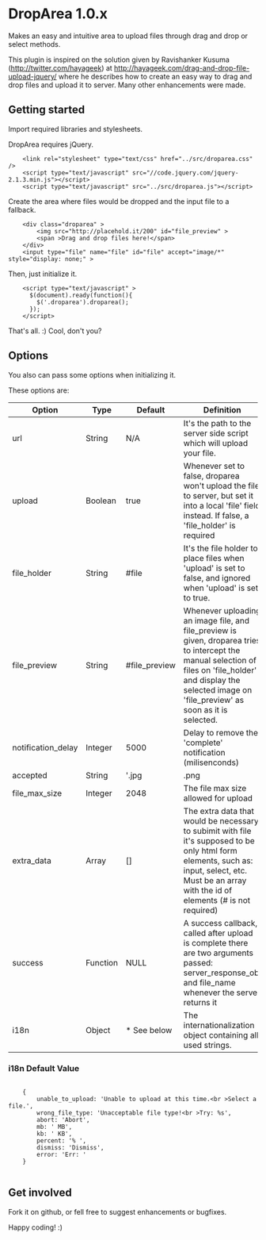# DropArea 1.0.x

Makes an easy and intuitive area to upload files through drag and drop or select methods. 

This plugin is inspired on the solution given by Ravishanker Kusuma (http://twitter.com/hayageek) 
at http://hayageek.com/drag-and-drop-file-upload-jquery/ where he describes how to create an easy way to 
drag and drop files and upload it to server. Many other enhancements were made.

## Getting started

Import required libraries and stylesheets.

DropArea requires jQuery.

```
    <link rel="stylesheet" type="text/css" href="../src/droparea.css" />
    <script type="text/javascript" src="//code.jquery.com/jquery-2.1.3.min.js"></script>
    <script type="text/javascript" src="../src/droparea.js"></script>
```

Create the area where files would be dropped and the input file to a fallback.

```
    <div class="droparea" >
        <img src="http://placehold.it/200" id="file_preview" >
        <span >Drag and drop files here!</span>
    </div>
    <input type="file" name="file" id="file" accept="image/*" style="display: none;" >
```

Then, just initialize it.

```	
    <script type="text/javascript" >
      $(document).ready(function(){
        $('.droparea').droparea();
      });
    </script>

```

That's all. :) Cool, don't you?

## Options

You also can pass some options when initializing it.

These options are:

Option          | Type            | Default         | Definition
--------------- | --------------- | --------------- | --------------------------------------------- 
url             | String          | N/A             | It's the path to the server side script which will upload your file.
upload          | Boolean         | true            | Whenever set to false, droparea won't upload the file to server, but set it into a local 'file' field instead. If false, a 'file_holder' is required
file_holder     | String          | #file           | It's the file holder to place files when 'upload' is set to false, and ignored when 'upload' is set to true.
file_preview    | String          | #file_preview   | Whenever uploading an image file, and file_preview is given, droparea tries to intercept the manual selection of files on 'file_holder' and display the selected image on 'file_preview' as soon as it is selected.
notification_delay | Integer      | 5000            | Delay to remove the 'complete' notification (milisenconds)
accepted        | String          | '.jpg|.png|.gif' | The accepted extensions for upload set null or false for all files
file_max_size   | Integer         | 2048            | The file max size allowed for upload
extra_data      | Array           | []              | The extra data that would be necessary to subimit with file it's supposed to be only html form elements, such as: input, select, etc. Must be an array with the id of elements (# is not required)
success         | Function        | NULL            | A success callback, called after upload is complete there are two arguments passed: server_response_obj and file_name whenever the server returns it 
i18n            | Object          | * See below     | The internationalization object containing all used strings.

### i18n Default Value
```

    {
        unable_to_upload: 'Unable to upload at this time.<br >Select a file.',
        wrong_file_type: 'Unacceptable file type!<br >Try: %s',
        abort: 'Abort',
        mb: ' MB',
        kb: ' KB',
        percent: '% ',
        dismiss: 'Dismiss',
        error: 'Err: '
    }
    
```

## Get involved

Fork it on github, or fell free to suggest enhancements or bugfixes.

Happy coding! :)